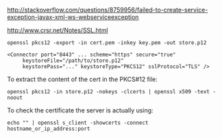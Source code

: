 http://stackoverflow.com/questions/8759956/failed-to-create-service-exception-javax-xml-ws-webserviceexception

http://www.crsr.net/Notes/SSL.html

```
openssl pkcs12 -export -in cert.pem -inkey key.pem -out store.p12
```

```
<Connector port="8443" ... scheme="https" secure="true" 
     keystoreFile="/path/to/store.p12"  
     keystorePass="..." keystoreType="PKCS12" sslProtocol="TLS" />
```

To extract the content of the cert in the PKCS#12 file:

```
openssl pkcs12 -in store.p12 -nokeys -clcerts | openssl x509 -text -noout
```

To check the certificate the server is actually using:

```
echo "" | openssl s_client -showcerts -connect hostname_or_ip_address:port
```
